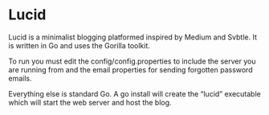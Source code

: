 Lucid
=====

Lucid is a minimalist blogging platformed inspired by Medium and Svbtle. It is written in Go and uses the Gorilla toolkit.

To run you must edit the config/config.properties to include the server you are running from and the email properties for sending forgotten password emails.

Everything else is standard Go.  A go install will create the “lucid” executable which will start the web server and host the blog.
